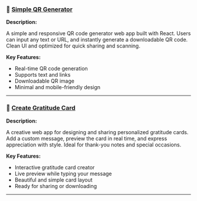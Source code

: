 ### 🔗 [Simple QR Generator](https://tej-qr-generator.vercel.app/)

**Description:**

A simple and responsive QR code generator web app built with React. Users can input any text or URL, and instantly generate a downloadable QR code. Clean UI and optimized for quick sharing and scanning.

**Key Features:**

* Real-time QR code generation
* Supports text and links
* Downloadable QR image
* Minimal and mobile-friendly design

---

### 📝 [Create Gratitude Card](https://create-gratitude-card.vercel.app/)

**Description:**

A creative web app for designing and sharing personalized gratitude cards. Add a custom message, preview the card in real time, and express appreciation with style. Ideal for thank-you notes and special occasions.

**Key Features:**

* Interactive gratitude card creator
* Live preview while typing your message
* Beautiful and simple card layout
* Ready for sharing or downloading

---

